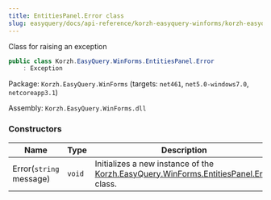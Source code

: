 ```yaml
---
title: EntitiesPanel.Error class
slug: easyquery/docs/api-reference/korzh-easyquery-winforms/korzh-easyquery-winforms-namespace/entitiespanel-error-class
---
```



Class for raising an exception
```csharp
public class Korzh.EasyQuery.WinForms.EntitiesPanel.Error
    : Exception

```
Package: `Korzh.EasyQuery.WinForms` (targets: `net461`, `net5.0-windows7.0`, `netcoreapp3.1`)

Assembly: `Korzh.EasyQuery.WinForms.dll`

### Constructors

| Name | Type | Description | 
| --- | --- | --- | 
| Error(`string` message) | `void` | Initializes a new instance of the [Korzh.EasyQuery.WinForms.EntitiesPanel.Error](/api-reference/korzh-easyquery-winforms/korzh-easyquery-winforms-namespace/entitiespanel-class) class. |